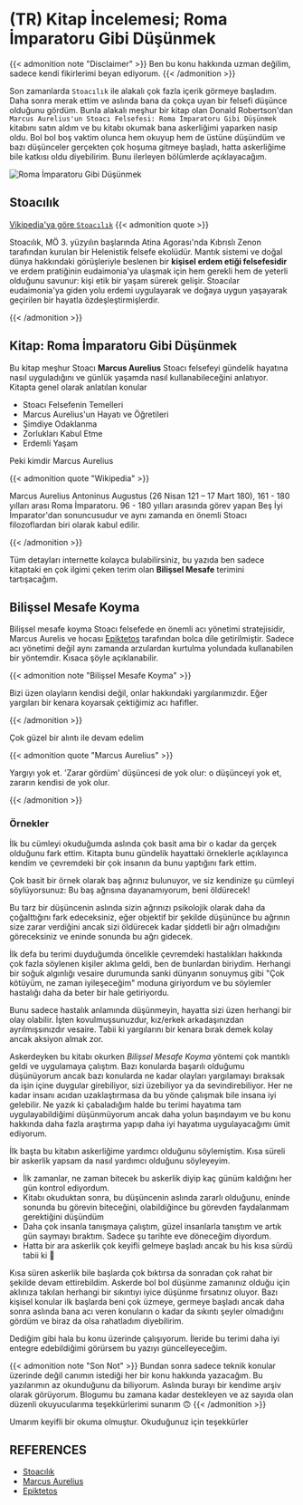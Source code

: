 # (TR) Kitap İncelemesi; Roma İmparatoru Gibi Düşünmek


{{< admonition note "Disclaimer" >}}
Ben bu konu hakkında uzman değilim, sadece kendi fikirlerimi beyan ediyorum.
{{< /admonition >}}

Son zamanlarda  `Stoacılık` ile alakalı çok fazla içerik görmeye başladım. Daha sonra merak ettim
ve aslında bana da çokça uyan bir felsefi düşünce olduğunu gördüm. Bunla alakalı meşhur bir kitap olan Donald Robertson'dan `Marcus Aurelius'un Stoacı Felsefesi: Roma İmparatoru Gibi Düşünmek` kitabını satın aldım ve bu kitabı okumak bana askerliğimi yaparken nasip oldu. Bol bol boş vaktim olunca hem okuyup hem de üstüne düşündüm ve bazı düşünceler gerçekten çok hoşuma gitmeye başladı, hatta askerliğime bile katkısı oldu diyebilirim. Bunu ilerleyen bölümlerde açıklayacağım. 

![Roma İmparatoru Gibi Düşünmek](../../images/kitap.jpeg)

## Stoacılık

[Vikipedia'ya göre `Stoacılık`](https://tr.wikipedia.org/wiki/Stoac%C4%B1l%C4%B1k)
{{< admonition quote  >}}

Stoacılık, MÖ 3. yüzyılın başlarında Atina Agorası'nda Kıbrıslı Zenon tarafından kurulan bir Helenistik felsefe ekolüdür. Mantık sistemi ve doğal dünya hakkındaki görüşleriyle beslenen bir **kişisel erdem etiği felsefesidir** ve erdem pratiğinin eudaimonia'ya ulaşmak için hem gerekli hem de yeterli olduğunu savunur: kişi etik bir yaşam sürerek gelişir. Stoacılar eudaimonia'ya giden yolu erdemi uygulayarak ve doğaya uygun yaşayarak geçirilen bir hayatla özdeşleştirmişlerdir.

{{< /admonition >}}


## Kitap: Roma İmparatoru Gibi Düşünmek

Bu kitap meşhur Stoacı **Marcus Aurelius** Stoacı felsefeyi gündelik hayatına nasıl uyguladığını ve günlük yaşamda nasıl kullanabileceğini anlatıyor. Kitapta genel olarak anlatılan konular

- Stoacı Felsefenin Temelleri
- Marcus Aurelius'un Hayatı ve Öğretileri
- Şimdiye Odaklanma
- Zorlukları Kabul Etme
- Erdemli Yaşam


Peki kimdir Marcus Aurelius

{{< admonition quote "Wikipedia" >}}

Marcus Aurelius Antoninus Augustus (26 Nisan 121 – 17 Mart 180), 161 - 180 yılları arası Roma İmparatoru. 96 - 180 yılları arasında görev yapan Beş İyi İmparator'dan sonuncusudur ve aynı zamanda en önemli Stoacı filozoflardan biri olarak kabul edilir.

{{< /admonition >}}

Tüm detayları internette kolayca bulabilirsiniz, bu yazıda ben sadece kitaptaki en çok ilgimi çeken terim olan **Bilişsel Mesafe** terimini tartışacağım.

## Bilişsel Mesafe Koyma

Bilişsel mesafe koyma Stoacı felsefede en önemli acı yönetimi stratejisidir, Marcus Aurelis ve hocası [Epiktetos](https://tr.wikipedia.org/wiki/Epiktetos) tarafından bolca dile getirilmiştir. Sadece acı yönetimi değil aynı zamanda arzulardan kurtulma yolundada kullanabilen bir yöntemdir.
 Kısaca şöyle açıklanabilir.

{{< admonition note "Bilişsel Mesafe Koyma" >}}

Bizi üzen olayların kendisi değil, onlar hakkındaki yargılarımızdır. Eğer yargıları bir kenara koyarsak çektiğimiz acı hafifler.

{{< /admonition >}}


Çok güzel bir alıntı ile devam edelim

{{< admonition quote "Marcus Aurelius" >}}

Yargıyı yok et. 'Zarar gördüm' düşüncesi de yok olur: o düşünceyi yok et, zararın kendisi de yok olur.

{{< /admonition >}}

### Örnekler

İlk bu cümleyi okuduğumda aslında çok basit ama bir o kadar da gerçek olduğunu fark ettim. Kitapta bunu gündelik hayattaki örneklerle açıklayınca kendim ve çevremdeki bir çok insanın da bunu yaptığını fark ettim.

Çok basit bir örnek olarak baş ağrınız bulunuyor, ve siz kendinize şu cümleyi söylüyorsunuz: Bu baş ağrısına dayanamıyorum, beni öldürecek!

Bu tarz bir düşüncenin aslında sizin ağrınızı psikolojik olarak daha da çoğalttığını fark edeceksiniz, eğer objektif bir şekilde düşününce bu ağrının size zarar verdiğini ancak sizi öldürecek kadar şiddetli bir ağrı olmadığını göreceksiniz ve eninde sonunda bu ağrı gidecek.

İlk defa bu terimi duyduğumda öncelikle çevremdeki hastalıkları hakkında çok fazla söylenen kişiler aklıma geldi, ben de bunlardan biriydim. Herhangi bir soğuk algınlığı vesaire durumunda sanki dünyanın sonuymuş gibi "Çok kötüyüm, ne zaman iyileşeceğim" moduna giriyordum ve bu söylemler hastalığı daha da beter bir hale getiriyordu. 

Bunu sadece hastalık anlamında düşünmeyin, hayatta sizi üzen herhangi bir olay olabilir. İşten kovulmuşsunuzdur, kız/erkek arkadaşınızdan ayrılmışsınızdır vesaire. Tabii ki yargılarını bir kenara bırak demek kolay ancak aksiyon almak zor.

Askerdeyken bu kitabı okurken *Bilişsel Mesafe Koyma* yöntemi çok mantıklı geldi ve uygulamaya çalıştım. Bazı konularda başarılı olduğumu düşünüyorum ancak bazı konularda ne kadar olayları yargılamayı bıraksak da işin içine duygular girebiliyor, sizi üzebiliyor ya da sevindirebiliyor. Her ne kadar insanı acıdan uzaklaştırmasa da bu yönde çalışmak bile insana iyi gelebilir. Ne yazık ki çabaladığım halde bu terimi hayatıma tam uygulayabildiğimi düşünmüyorum ancak daha yolun başındayım ve bu konu hakkında daha fazla araştırma yapıp daha iyi hayatıma uygulayacağımı ümit ediyorum.

İlk başta bu kitabın askerliğime yardımcı olduğunu söylemiştim. Kısa süreli bir askerlik yapsam da nasıl yardımcı olduğunu söyleyeyim.

- İlk zamanlar, ne zaman bitecek bu askerlik diyip kaç günüm kaldığını her gün kontrol ediyordum.
- Kitabı okuduktan sonra, bu düşüncenin aslında zararlı olduğunu, eninde sonunda bu görevin biteceğini, olabildiğince bu görevden faydalanmam gerektiğini düşündüm
- Daha çok insanla tanışmaya çalıştım, güzel insanlarla tanıştım ve artık gün saymayı bıraktım. Sadece şu tarihte eve döneceğim diyordum.
- Hatta bir ara askerlik çok keyifli gelmeye başladı ancak bu his kısa sürdü tabii ki :handshake:

Kısa süren askerlik bile başlarda çok bıktırsa da sonradan çok rahat bir şekilde devam ettirebildim. Askerde bol bol düşünme zamanınız olduğu için aklınıza takılan herhangi bir sıkıntıyı iyice düşünme fırsatınız oluyor. Bazı kişisel konular ilk başlarda beni çok üzmeye, germeye başladı ancak daha sonra aslında bana acı veren konuların o kadar da sıkıntı şeyler olmadığını gördüm ve biraz da olsa rahatladım diyebilirim.

Dediğim gibi hala bu konu üzerinde çalışıyorum. İleride bu terimi daha iyi entegre edebildiğimi görürsem bu yazıyı güncelleyeceğim. 

{{< admonition note "Son Not" >}}
Bundan sonra sadece teknik konular üzerinde değil canımın istediği her bir konu hakkında yazacağım. Bu yazılarımın az okunduğunu da biliyorum.
Aslında burayı bir kendime arşiv olarak görüyorum. Blogumu bu zamana kadar destekleyen ve az sayıda olan düzenli okuyucularıma teşekkürlerimi sunarım :upside_down_face:
{{< /admonition >}}

Umarım keyifli bir okuma olmuştur. Okuduğunuz için teşekkürler

## REFERENCES
- [Stoacılık](https://tr.wikipedia.org/wiki/Stoac%C4%B1l%C4%B1k)
- [Marcus Aurelius](https://tr.wikipedia.org/wiki/Marcus_Aurelius)
- [Epiktetos](https://tr.wikipedia.org/wiki/Epiktetos)

